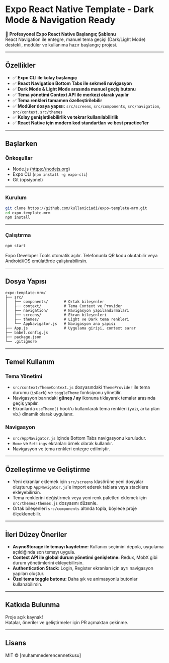 # Expo React Native Template - Dark Mode & Navigation Ready

🚀 **Profesyonel Expo React Native Başlangıç Şablonu**  
React Navigation ile entegre, manuel tema geçişi (Dark/Light Mode) destekli, modüler ve kullanıma hazır başlangıç projesi.

---

## Özellikler

- ✅ **Expo CLI ile kolay başlangıç**  
- ✅ **React Navigation Bottom Tabs ile sekmeli navigasyon**  
- ✅ **Dark Mode & Light Mode arasında manuel geçiş butonu**  
- ✅ **Tema yönetimi Context API ile merkezi olarak yapılır**  
- ✅ **Tema renkleri tamamen özelleştirilebilir**  
- ✅ **Modüler dosya yapısı:** `src/screens`, `src/components`, `src/navigation`, `src/context`, `src/themes`  
- ✅ **Kolay genişletilebilirlik ve tekrar kullanılabilirlik**  
- ✅ **React Native için modern kod standartları ve best practice’ler**

---

## Başlarken

### Önkoşullar

- Node.js (https://nodejs.org)  
- Expo CLI (`npm install -g expo-cli`)  
- Git (opsiyonel)

---

### Kurulum

```bash
git clone https://github.com/kullaniciadi/expo-template-mrm.git
cd expo-template-mrm
npm install
```

---

### Çalıştırma

```bash
npm start
```

Expo Developer Tools otomatik açılır. Telefonunla QR kodu okutabilir veya Android/iOS emülatörde çalıştırabilirsin.

---

## Dosya Yapısı

```
expo-template-mrm/
├── src/
│   ├── components/       # Ortak bileşenler
│   ├── context/          # Tema Context ve Provider
│   ├── navigation/       # Navigasyon yapılandırmaları
│   ├── screens/          # Ekran bileşenleri
│   ├── themes/           # Light ve Dark tema renkleri
│   └── AppNavigator.js   # Navigasyon ana yapısı
├── App.js                # Uygulama girişi, context sarar
├── babel.config.js
├── package.json
└── .gitignore
```

---

## Temel Kullanım

### Tema Yönetimi

- `src/context/ThemeContext.js` dosyasındaki `ThemeProvider` ile tema durumu (`isDark`) ve `toggleTheme` fonksiyonu yönetilir.
- Navigasyon barındaki **güneş / ay** ikonuna tıklayarak temalar arasında geçiş yapılır.
- Ekranlarda `useTheme()` hook’u kullanılarak tema renkleri (yazı, arka plan vb.) dinamik olarak uygulanır.

### Navigasyon

- `src/AppNavigator.js` içinde Bottom Tabs navigasyonu kuruludur.
- `Home` ve `Settings` ekranları örnek olarak kullanılır.
- Navigasyon ve tema renkleri entegre edilmiştir.

---

## Özelleştirme ve Geliştirme

- Yeni ekranlar eklemek için `src/screens` klasörüne yeni dosyalar oluşturup `AppNavigator.js`'e import ederek tablara veya stacklere ekleyebilirsin.
- Tema renklerini değiştirmek veya yeni renk paletleri eklemek için `src/themes/themes.js` dosyasını düzenle.
- Ortak bileşenleri `src/components` altında topla, böylece proje ölçeklenebilir.

---

## İleri Düzey Öneriler

- **AsyncStorage ile temayı kaydetme:** Kullanıcı seçimini depola, uygulama açıldığında son temayı uygula.  
- **Context API ile global durum yönetimi genişletme:** Redux, MobX gibi durum yönetimlerini ekleyebilirsin.  
- **Authentication Stack:** Login, Register ekranları için ayrı navigasyon yapıları oluştur.  
- **Özel tema toggle butonu:** Daha şık ve animasyonlu butonlar kullanabilirsin.

---

## Katkıda Bulunma

Proje açık kaynak!  
Hatalar, öneriler ve geliştirmeler için PR açmaktan çekinme.

---

## Lisans

MIT © [muhammederencennetkusu]
